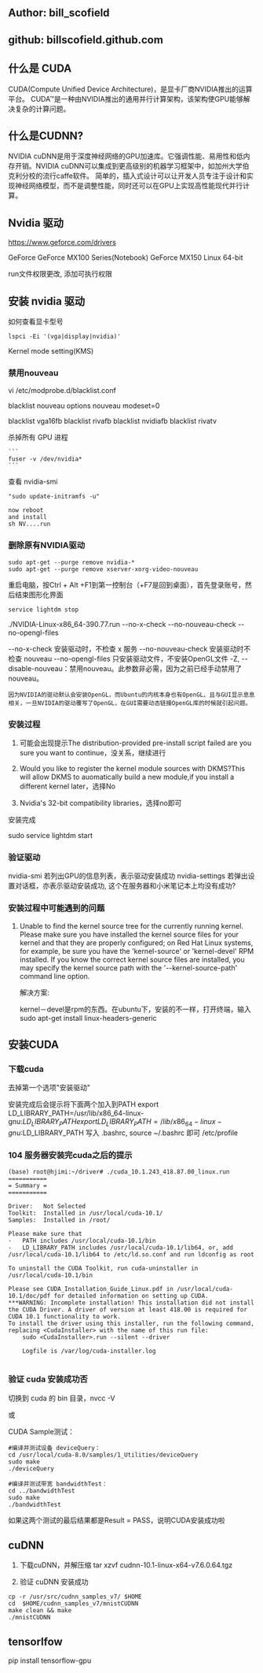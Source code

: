 ## Author: bill_scofield
## github: billscofield.github.com


## 什么是 CUDA
CUDA(Compute Unified Device Architecture)，是显卡厂商NVIDIA推出的运算平台。 CUDA™是一种由NVIDIA推出的通用并行计算架构，该架构使GPU能够解决复杂的计算问题。

## 什么是CUDNN?
NVIDIA cuDNN是用于深度神经网络的GPU加速库。它强调性能、易用性和低内存开销。NVIDIA cuDNN可以集成到更高级别的机器学习框架中，如加州大学伯克利分校的流行caffe软件。
简单的，插入式设计可以让开发人员专注于设计和实现神经网络模型，而不是调整性能，同时还可以在GPU上实现高性能现代并行计算。

## Nvidia 驱动
https://www.geforce.com/drivers

GeForce
GeForce MX100 Series(Notebook)
GeForce MX150
Linux 64-bit

run文件权限更改, 添加可执行权限


## 安装 nvidia 驱动

如何查看显卡型号

    lspci -Ei '(vga|display|nvidia)'

Kernel mode setting(KMS)


### 禁用nouveau

vi /etc/modprobe.d/blacklist.conf

blacklist nouveau
options nouveau modeset=0

blacklist vga16fb
blacklist rivafb
blacklist nvidiafb
blacklist rivatv

杀掉所有 GPU 进程

    ```
    fuser -v /dev/nvidia*
    ```
查看 nvidia-smi


``` 这个不一定需要
"sudo update-initramfs -u"

now reboot
and install 
sh NV....run
```


### 删除原有NVIDIA驱动

```
sudo apt-get --purge remove nvidia-*
sudo apt-get --purge remove xserver-xorg-video-nouveau
```

重启电脑，按Ctrl + Alt +F1到第一控制台（+F7是回到桌面），首先登录账号，然后结束图形化界面

    service lightdm stop

./NVIDIA-Linux-x86_64-390.77.run --no-x-check --no-nouveau-check --no-opengl-files

--no-x-check 安装驱动时，不检查 x 服务
--no-nouveau-check 安装驱动时不检查 nouveau
--no-opengl-files 只安装驱动文件，不安装OpenGL文件
-Z, --disable-nouveau：禁用nouveau。此参数非必需，因为之前已经手动禁用了nouveau。

    因为NVIDIA的驱动默认会安装OpenGL，而Ubuntu的内核本身也有OpenGL、且与GUI显示息息相关，一旦NVIDIA的驱动覆写了OpenGL，在GUI需要动态链接OpenGL库的时候就引起问题。


### 安装过程

1. 可能会出现提示The distribution-provided pre-install script failed are you sure you want to continue，没关系，继续进行

1. Would you like to register the kernel module sources with DKMS?This will allow DKMS to auomatically build a new module,if you install a different kernel later，选择No

1. Nvidia's 32-bit compatibility libraries，选择no即可

安装完成

sudo service lightdm start

### 验证驱动

nvidia-smi      若列出GPU的信息列表，表示驱动安装成功
nvidia-settings 若弹出设置对话框，亦表示驱动安装成功, 这个在服务器和小米笔记本上均没有成功?


### 安装过程中可能遇到的问题

1. Unable to find the kernel source tree for the currently running kernel. Please make sure you have installed the kernel source files for your kernel and that they are properly configured; on Red Hat Linux systems, for example, be sure you have the 'kernel-source' or 'kernel-devel' RPM installed. If you know the correct kernel source files are installed, you may specify the kernel source path with the '--kernel-source-path' command line option.

    解决方案: 

    kernel－devel是rpm的东西。在ubuntu下，安装的不一样，打开终端，输入sudo apt-get install linux-headers-generic


## 安装CUDA
### 下载cuda

去掉第一个选项"安装驱动"


安装完成后会提示将下面两个加入到PATH
    export LD_LIBRARY_PATH=/usr/lib/x86_64-linux-gnu:$LD_LIBRARY_PATH
    export LD_LIBRARY_PATH=/lib/x86_64-linux-gnu:$LD_LIBRARY_PATH
写入 .bashrc, source ~/.bashrc 即可
/etc/profile

### 104 服务器安装完cuda之后的提示

  ```
(base) root@hjimi:~/driver# ./cuda_10.1.243_418.87.00_linux.run
===========
= Summary =
===========

Driver:   Not Selected
Toolkit:  Installed in /usr/local/cuda-10.1/
Samples:  Installed in /root/

Please make sure that
 -   PATH includes /usr/local/cuda-10.1/bin
  -   LD_LIBRARY_PATH includes /usr/local/cuda-10.1/lib64, or, add /usr/local/cuda-10.1/lib64 to /etc/ld.so.conf and run ldconfig as root

  To uninstall the CUDA Toolkit, run cuda-uninstaller in /usr/local/cuda-10.1/bin

  Please see CUDA_Installation_Guide_Linux.pdf in /usr/local/cuda-10.1/doc/pdf for detailed information on setting up CUDA.
  ***WARNING: Incomplete installation! This installation did not install the CUDA Driver. A driver of version at least 418.00 is required for CUDA 10.1 functionality to work.
  To install the driver using this installer, run the following command, replacing <CudaInstaller> with the name of this run file:
      sudo <CudaInstaller>.run --silent --driver

      Logfile is /var/log/cuda-installer.log


```



### 验证 cuda 安装成功否

切换到 cuda 的 bin 目录，nvcc -V

或

CUDA Sample测试：

```
#编译并测试设备 deviceQuery：
cd /usr/local/cuda-8.0/samples/1_Utilities/deviceQuery
sudo make
./deviceQuery

#编译并测试带宽 bandwidthTest：
cd ../bandwidthTest
sudo make
./bandwidthTest
```

如果这两个测试的最后结果都是Result = PASS，说明CUDA安装成功啦

## cuDNN
1. 下载cuDNN，并解压缩
    tar xzvf cudnn-10.1-linux-x64-v7.6.0.64.tgz

1. 验证 cuDNN 安装成功

```
cp -r /usr/src/cudnn_samples_v7/ $HOME
cd  $HOME/cudnn_samples_v7/mnistCUDNN
make clean && make
./mnistCUDNN
```


## tensorlfow
pip install tensorflow-gpu

